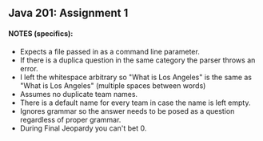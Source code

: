 ## Java 201: Assignment 1

#### NOTES (specifics):
* Expects a file passed in as a command line parameter.
* If there is a duplica question in the same category the parser throws an error.
* I left the whitespace arbitrary so "What is Los Angeles" is the same as "What    is     Los    Angeles" (multiple spaces between words)
* Assumes no duplicate team names.
* There is a default name for every team in case the name is left empty.
* Ignores grammar so the answer needs to be posed as a question regardless of proper grammar.
* During Final Jeopardy you can't bet 0.
